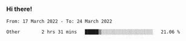 ### Hi there!

<!--START_SECTION:waka-->

```text
From: 17 March 2022 - To: 24 March 2022

Other        2 hrs 31 mins   █████▒░░░░░░░░░░░░░░░░░░░   21.06 %
```

<!--END_SECTION:waka-->
